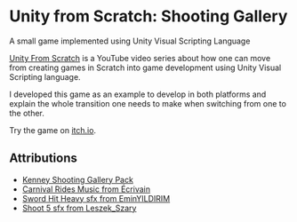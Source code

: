 # Unity from Scratch: Shooting Gallery
A small game implemented using Unity Visual Scripting Language

[Unity From Scratch](https://www.youtube.com/playlist?list=PLBBRLwJVhEhOBMNBVX6kIEzPMkhILFy7k) is a YouTube video series about how one can move from creating games in Scratch into game development using Unity Visual Scripting language.

I developed this game as an example to develop in both platforms and explain the whole transition one needs to make when switching from one to the other.

Try the game on [itch.io](https://tomazsaraiva.itch.io/unity-from-scratch).

## Attributions
- [Kenney Shooting Gallery Pack](https://opengameart.org/content/shooting-gallery#comment-form)
- [Carnival Rides Music from Écrivain](https://opengameart.org/content/carnival-rides)
- [Sword Hit Heavy sfx from EminYILDIRIM](https://freesound.org/people/EminYILDIRIM/sounds/536104/)
- [Shoot 5 sfx from Leszek_Szary](https://freesound.org/people/Leszek_Szary/sounds/368736/)

